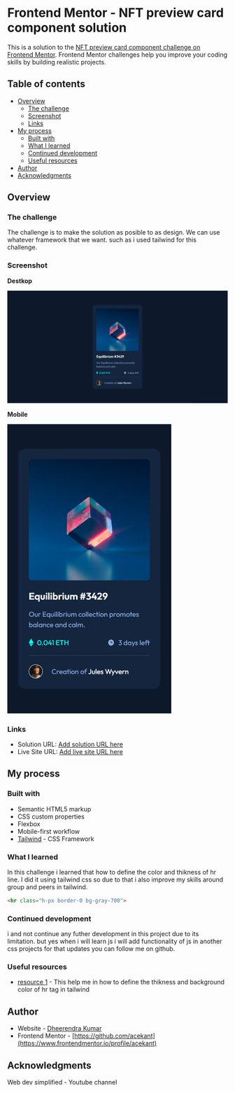 # Frontend Mentor - NFT preview card component solution

This is a solution to the [NFT preview card component challenge on Frontend Mentor](https://www.frontendmentor.io/challenges/nft-preview-card-component-SbdUL_w0U). Frontend Mentor challenges help you improve your coding skills by building realistic projects. 

## Table of contents

- [Overview](#overview)
  - [The challenge](#the-challenge)
  - [Screenshot](#screenshot)
  - [Links](#links)
- [My process](#my-process)
  - [Built with](#built-with)
  - [What I learned](#what-i-learned)
  - [Continued development](#continued-development)
  - [Useful resources](#useful-resources)
- [Author](#author)
- [Acknowledgments](#acknowledgments)


## Overview

### The challenge

The challenge is to make the solution as posible to as design. We can use whatever framework that we want. such as i used tailwind for this challenge.

### Screenshot

**Destkop**

![desktop screenshot](./screenshots/desktop.png)

**Mobile**

![mobile screenshot](./screenshots/mobile.png)

### Links

- Solution URL: [Add solution URL here](https://your-solution-url.com)
- Live Site URL: [Add live site URL here](https://your-live-site-url.com)

## My process

### Built with

- Semantic HTML5 markup
- CSS custom properties
- Flexbox
- Mobile-first workflow
- [Tailwind](https://tailwindcss.com/) - CSS Framework



### What I learned

In this challenge i learned that how to define the color and thikness of hr line. I did it using tailwind css so due to that i also improve my skills around group and peers in tailwind.


```html
<hr class="h-px border-0 bg-gray-700">

```


### Continued development

i and not continue any futher development in this project due to its limitation. but yes when i will learn js i will add functionality of js in another css projects for that updates you can follow me on github.


### Useful resources

- [resource 1](https://flowbite.com/docs/typography/hr/) - This help me in how to define the thikness and background color of hr tag in tailwind


## Author

- Website - [Dheerendra Kumar]()
- Frontend Mentor - [https://github.com/acekant](https://www.frontendmentor.io/profile/acekant)

## Acknowledgments

Web dev simplified - Youtube channel
